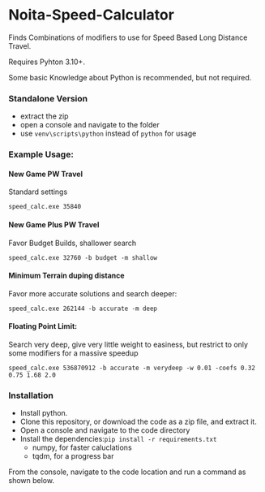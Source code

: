 # Noita-Speed-Calculator
Finds Combinations of modifiers to use for Speed Based Long Distance Travel.

Requires Pyhton 3.10+.

Some basic Knowledge about Python is recommended, but not required.

### Standalone Version
- extract the zip
- open a console and navigate to the folder
- use `venv\scripts\python` instead of `python` for usage

### Example Usage:


#### New Game PW Travel 
Standard settings

`speed_calc.exe 35840`

#### New Game Plus PW Travel
Favor Budget Builds, shallower search

`speed_calc.exe 32760 -b budget -m shallow`
#### Minimum Terrain duping distance
Favor more accurate solutions and search deeper:

`speed_calc.exe 262144 -b accurate -m deep`

#### Floating Point Limit: 
Search very deep, give very little weight to easiness, but restrict to only some modifiers for a massive speedup

`speed_calc.exe 536870912 -b accurate -m verydeep -w 0.01 -coefs 0.32 0.75 1.68 2.0`

### Installation
- Install python.
- Clone this repository, or download the code as a zip file, and extract it.
- Open a console and navigate to the code directory
- Install the dependencies:`pip install -r requirements.txt`
  - numpy, for faster caluclations
  - tqdm, for a progress bar

From the console, navigate to the code location and run a command as shown below.

